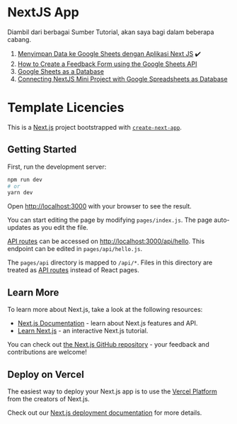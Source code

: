 # NextJS App

Diambil dari berbagai Sumber Tutorial, akan saya bagi dalam beberapa cabang.

1. [Menyimpan Data ke Google Sheets dengan Aplikasi Next JS](https://github.com/amati-tiru-modifikasi/nextjs-playing-sheets/tree/sheet1) ✔️
2. [How to Create a Feedback Form using the Google Sheets API](https://github.com/amati-tiru-modifikasi/nextjs-playing-sheets/tree/sheet2)
3. [Google Sheets as a Database](https://github.com/amati-tiru-modifikasi/nextjs-playing-sheets/tree/sheet3)
4. [Connecting NextJS Mini Project with Google Spreadsheets as Database](https://github.com/amati-tiru-modifikasi/nextjs-playing-sheets/tree/sheet4)

# Template Licencies

This is a [Next.js](https://nextjs.org/) project bootstrapped with [`create-next-app`](https://github.com/vercel/next.js/tree/canary/packages/create-next-app).

## Getting Started

First, run the development server:

```bash
npm run dev
# or
yarn dev
```

Open [http://localhost:3000](http://localhost:3000) with your browser to see the result.

You can start editing the page by modifying `pages/index.js`. The page auto-updates as you edit the file.

[API routes](https://nextjs.org/docs/api-routes/introduction) can be accessed on [http://localhost:3000/api/hello](http://localhost:3000/api/hello). This endpoint can be edited in `pages/api/hello.js`.

The `pages/api` directory is mapped to `/api/*`. Files in this directory are treated as [API routes](https://nextjs.org/docs/api-routes/introduction) instead of React pages.

## Learn More

To learn more about Next.js, take a look at the following resources:

- [Next.js Documentation](https://nextjs.org/docs) - learn about Next.js features and API.
- [Learn Next.js](https://nextjs.org/learn) - an interactive Next.js tutorial.

You can check out [the Next.js GitHub repository](https://github.com/vercel/next.js/) - your feedback and contributions are welcome!

## Deploy on Vercel

The easiest way to deploy your Next.js app is to use the [Vercel Platform](https://vercel.com/import?utm_medium=default-template&filter=next.js&utm_source=create-next-app&utm_campaign=create-next-app-readme) from the creators of Next.js.

Check out our [Next.js deployment documentation](https://nextjs.org/docs/deployment) for more details.

